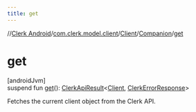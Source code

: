 ```yaml
---
title: get
---
```

//[Clerk Android](../../../../index.html)/[com.clerk.model.client](../../index.html)/[Client](../index.html)/[Companion](index.html)/[get](get.html)



# get



[androidJvm]\
suspend fun [get](get.html)(): [ClerkApiResult](../../../com.clerk.network.serialization/-clerk-api-result/index.html)&lt;[Client](../index.html), [ClerkErrorResponse](../../../com.clerk.model.error/-clerk-error-response/index.html)&gt;



Fetches the current client object from the Clerk API.




